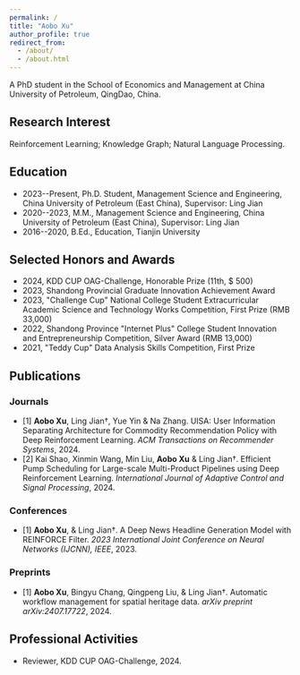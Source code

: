```yaml
---
permalink: /
title: "Aobo Xu"
author_profile: true
redirect_from: 
  - /about/
  - /about.html
---
```


A PhD student in the School of Economics and Management at China University of Petroleum, QingDao, China. 

## Research Interest

Reinforcement Learning; Knowledge Graph; Natural Language Processing.

## Education

- 2023--Present, Ph.D. Student, Management Science and Engineering, China University of Petroleum (East China), Supervisor: Ling Jian
- 2020--2023, M.M., Management Science and Engineering, China University of Petroleum (East China), Supervisor: Ling Jian
- 2016--2020, B.Ed., Education, Tianjin University

## Selected Honors and Awards

- 2024, KDD CUP OAG-Challenge, Honorable Prize (11th, \$ 500)
- 2023, Shandong Provincial Graduate Innovation Achievement Award
- 2023, "Challenge Cup" National College Student Extracurricular Academic Science and Technology Works Competition, First Prize (RMB 33,000)
- 2022, Shandong Province "Internet Plus" College Student Innovation and Entrepreneurship Competition, Silver Award (RMB 13,000)
- 2021, "Teddy Cup" Data Analysis Skills Competition, First Prize


## Publications

### Journals
- [1] **Aobo Xu**, Ling Jian†, Yue Yin & Na Zhang. UISA: User Information Separating Architecture for Commodity Recommendation Policy with Deep Reinforcement Learning. _ACM Transactions on
Recommender Systems_, 2024.
- [2] Kai Shao, Xinmin Wang, Min Liu, **Aobo Xu** & Ling Jian†. Efficient Pump Scheduling for Large-scale Multi-Product Pipelines using Deep Reinforcement Learning. _International Journal of Adaptive Control and Signal Processing_, 2024.

### Conferences
- [1] **Aobo Xu**, & Ling Jian†. A Deep News Headline Generation Model with REINFORCE Filter. _2023 International Joint Conference on Neural Networks (IJCNN), IEEE_, 2023.

### Preprints
- [1] **Aobo Xu**, Bingyu Chang, Qingpeng Liu, & Ling Jian†. Automatic workflow management for spatial heritage data. _arXiv preprint arXiv:2407.17722_, 2024.

## Professional Activities
- Reviewer, KDD CUP OAG-Challenge, 2024.



